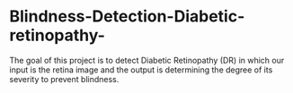 # Blindness-Detection-Diabetic-retinopathy-
The goal of this project is to detect Diabetic Retinopathy (DR) in which our input is the retina image and the output is determining the degree of its severity to prevent blindness.
